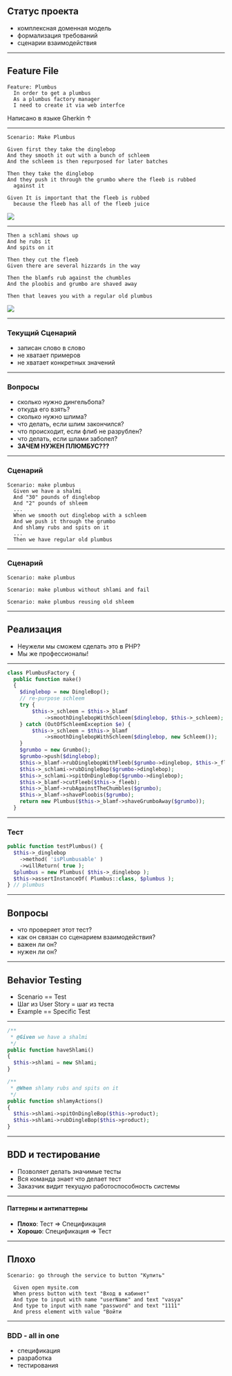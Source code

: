 
## Статус проекта

* комплексная доменная модель
* формализация требований
* сценарии взаимодействия

---

## Feature File

```gherkin
Feature: Plumbus
  In order to get a plumbus
  As a plumbus factory manager
  I need to create it via web interfce
```
Написано в языке Gherkin ↑



---

```gherkin
Scenario: Make Plumbus

Given first they take the dinglebop
And they smooth it out with a bunch of schleem
And the schleem is then repurposed for later batches

Then they take the dinglebop
And they push it through the grumbo where the fleeb is rubbed 
  against it

Given It is important that the fleeb is rubbed 
  because the fleeb has all of the fleeb juice
```

![](resources/shleem.jpg)

---

```gherkin
Then a schlami shows up
And he rubs it
And spits on it

Then they cut the fleeb
Given there are several hizzards in the way

Then the blamfs rub against the chumbles
And the ploobis and grumbo are shaved away

Then that leaves you with a regular old plumbus
```
![](resources/shlami.jpg)

---

### Текущий Сценарий

* записан слово в слово
* не хватает примеров
* не хватает конкретных значений

---

### Вопросы

* сколько нужно дингельбопа?
* откуда его взять?
* сколько нужно шлима?
* что делать, если шлим закончился?
* что происходит, если флиб не разрублен?
* что делать, если шлами заболел?
* **ЗАЧЕМ НУЖЕН ПЛЮМБУС???**

---

### Сценарий

```gherkin
Scenario: make plumbus
  Given we have a shalmi
  And "30" pounds of dinglebop
  And "2" pounds of shleem
  ...
  When we smooth out dinglebop with a schleem
  And we push it through the grumbo
  And shlamy rubs and spits on it
  ...
  Then we have regular old plumbus
```

---

### Сценарий

```gherkin
Scenario: make plumbus

Scenario: make plumbus without shlami and fail

Scenario: make plumbus reusing old shleem  

```

---

## Реализация

* Неужели мы сможем сделать это в РНР?
* Мы же профессионалы!

---

```php
class PlumbusFactory {
  public function make()
  {
    $dinglebop = new DingleBop();
    // re-purpose schleem
    try {
        $this->_schleem = $this->_blamf
            ->smoothDinglebopWithSchleem($dinglebop, $this->_schleem);
    } catch (OutOfSchleemException $e) {
        $this->_schleem = $this->_blamf
            ->smoothDinglebopWithSchleem($dinglebop, new Schleem());
    }
    $grumbo = new Grumbo();
    $grumbo->push($dinglebop);
    $this->_blamf->rubDinglebopWithFleeb($grumbo->dinglebop, $this->_fleeb);
    $this->_schlami->rubDingleBop($grumbo->dinglebop);
    $this->_schlami->spitOnDingleBop($grumbo->dinglebop);
    $this->_blamf->cutFleeb($this->_fleeb);
    $this->_blamf->rubAgainstTheChumbles($grumbo);
    $this->_blamf->shavePloobis($grumbo);
    return new Plumbus($this->_blamf->shaveGrumboAway($grumbo));
  }
```

---

### Тест

```php
public function testPlumbus() {
  $this->_dinglebop
    ->method( 'isPlumbusable' )
    ->willReturn( true );
  $plumbus = new Plumbus( $this->_dinglebop );
  $this->assertInstanceOf( Plumbus::class, $plumbus );
} // plumbus
```

---

## Вопросы

* что проверяет этот тест?
* как он связан со сценарием взаимодействия?
* важен ли он?
* нужен ли он?

---

## Behavior Testing

* Scenario == Test
* Шаг из User Story = шаг из теста
* Example == Specific Test

---

```php
/**
 * @Given we have a shalmi
 */
public function haveShlami()
{
  $this->shlami = new Shlami;
}

/**
 * @When shlamy rubs and spits on it
 */
public function shlamyActions()
{
  $this->shlami->spitOnDingleBop($this->product);
  $this->shlami->rubDingleBop($this->product);
}
```

---

## BDD и тестирование

* Позволяет делать значимые тесты
* Вся команда знает что делает тест
* Заказчик видит текущую работоспособность системы


---


#### Паттерны и антипаттерны

* **Плохо**: Тест ⇒ Спецификация
* **Хорошо**: Спецификация ⇒ Тест

---

## Плохо

```gherkin
Scenario: go through the service to button "Купить"

  Given open mysite.com
  When press button with text "Вход в кабинет"
  And type to input with name "userName" and text "vasya"
  And type to input with name "password" and text "1111"
  And press element with value "Войти
```

---


### BDD - all in one

* спецификация
* разработка
* тестирования

